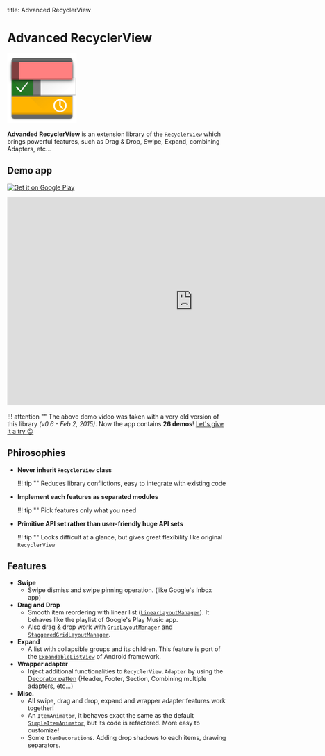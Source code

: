 title: Advanced RecyclerView

# Advanced RecyclerView

<img src="./images/appicon.png" width="160" />

**Advanded RecyclerView** is an extension library of the [`RecyclerView`](https://developer.android.com/reference/android/support/v7/widget/RecyclerView.html) which brings powerful features, such as Drag & Drop, Swipe, Expand, combining Adapters, etc...

## Demo app

<a href='https://play.google.com/store/apps/details?id=com.h6ah4i.android.example.advrecyclerview'><img alt='Get it on Google Play' src='https://play.google.com/intl/en_us/badges/images/generic/en_badge_web_generic.png' width="200" /></a>

<iframe width="853" height="480" src="https://www.youtube.com/embed/S7cSwMArjUQ" frameborder="0" allowfullscreen></iframe>

!!! attention ""
    The above demo video was taken with a very old version of this library *(v0.6 - Feb 2, 2015)*. Now the app contains **26 demos**! [Let's give it a try :wink:](https://play.google.com/store/apps/details?id=com.h6ah4i.android.example.advrecyclerview)

## Phirosophies

- **Never inherit `RecyclerView` class**

    !!! tip ""
        Reduces library conflictions, easy to integrate with existing code

- **Implement each features as separated modules**

    !!! tip ""
        Pick features only what you need

- **Primitive API set rather than user-friendly huge API sets**

    !!! tip ""
        Looks difficult at a glance, but gives great flexibility like original `RecyclerView`


## Features

- **Swipe**
    - Swipe dismiss and swipe pinning operation. (like Google's Inbox app)
- **Drag and Drop**
    - Smooth item reordering with linear list ([`LinearLayoutManager`](https://developer.android.com/reference/android/support/v7/widget/LinearLayoutManager.html)). It behaves like the playlist of Google's Play Music app.
    - Also drag & drop work with [`GridLayoutManager`](https://developer.android.com/reference/android/support/v7/widget/GridLayoutManager.html) and [`StaggeredGridLayoutManager`](https://developer.android.com/reference/android/support/v7/widget/StaggeredGridLayoutManager.html).
- **Expand**
    - A list with collapsible groups and its children. This feature is port of the [`ExpandableListView`](https://developer.android.com/reference/android/widget/ExpandableListView.html) of Android framework.
- **Wrapper adapter**
    - Inject additional functionalities to `RecyclerView.Adapter` by using the [Decorator patten](https://en.m.wikipedia.org/wiki/Decorator_pattern)  (Header, Footer, Section, Combining multiple adapters, etc...)
- **Misc.**
    - All swipe, drag and drop, expand and wrapper adapter features work together!
    - An `ItemAnimator`, it behaves exact the same as the default [`SimpleItemAnimator`](https://developer.android.com/reference/android/support/v7/widget/SimpleItemAnimator.html), but its code is refactored. More easy to customize!
    - Some `ItemDecoration`s. Adding drop shadows to each items, drawing separators.
